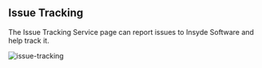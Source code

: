 ## Issue Tracking

The Issue Tracking Service page can report issues to Insyde Software
and help track it.

![issue-tracking](/assets/image9.png)